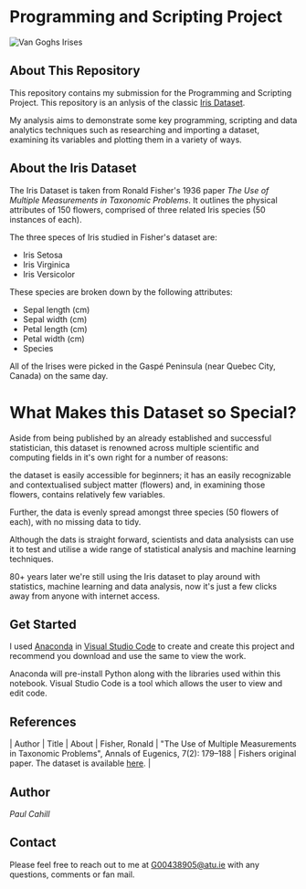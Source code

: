# Programming and Scripting Project

![Van Goghs Irises](https://upload.wikimedia.org/wikipedia/commons/9/98/VanGoghIrises2.jpg)

## About This Repository
This repository contains my submission for the Programming and Scripting Project. This repository is an anlysis of the classic [Iris Dataset](https://archive.ics.uci.edu/dataset/53/iris).

My analysis aims to demonstrate some key programming, scripting and data analytics techniques such as researching and importing a dataset, examining its variables and plotting them in a variety of ways.

## About the Iris Dataset
The Iris Dataset is taken from Ronald Fisher's 1936 paper *The Use of Multiple Measurements in Taxonomic Problems*. It outlines the physical attributes of 150 flowers, comprised of three related Iris species (50 instances of each).

The three speces of Iris studied in Fisher's dataset are:

- Iris Setosa
- Iris Virginica
- Iris Versicolor

These species are broken down by the following attributes:

- Sepal length (cm)
- Sepal width (cm)
- Petal length (cm)
- Petal width (cm)
- Species

All of the Irises were picked in the Gaspé Peninsula (near Quebec City, Canada) on the same day.

# What Makes this Dataset so Special?
Aside from being published by an already established and successful statistician, this dataset is renowned across multiple scientific and computing fields in it's own right for a number of reasons:

the dataset is easily accessible for beginners; it has an easily recognizable and contextualised subject matter (flowers) and, in examining those flowers, contains relatively few variables.

Further, the data is evenly spread amongst three species (50 flowers of each), with no missing data to tidy.

Although the dats is straight forward, scientists and data analysists can use it to test and utilise a wide range of statistical analysis and machine learning techniques.

80+ years later we're still using the Iris dataset to play around with statistics, machine learning and data analysis, now it's just a few clicks away from anyone with internet access.


## Get Started
I used [Anaconda](https://www.anaconda.com/download) in [Visual Studio Code](https://code.visualstudio.com/download) to create and create this project and recommend you download and use the same to view the work.

Anaconda will pre-install Python along with the libraries used within this notebook. Visual Studio Code is a tool which allows the user to view and edit code.

## References
| Author | Title | About |
Fisher, Ronald | "The Use of Multiple Measurements in Taxonomic Problems", Annals of Eugenics, 7(2): 179–188 | Fishers original paper. The dataset is available [here](https://archive.ics.uci.edu/dataset/53/iris). |


## Author
*Paul Cahill*

## Contact
Please feel free to reach out to me at G00438905@atu.ie with any questions, comments or fan mail.
